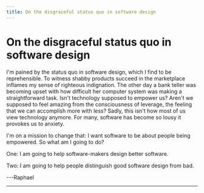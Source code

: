 ```yaml
---
title: On the disgraceful status quo in software design
---
```


# On the disgraceful status quo in software design

I'm pained by the status quo in software design, which I find to be reprehensible. To witness shabby products succeed in the marketplace inflames my sense of righteous indignation. The other day a bank teller was becoming upset with how difficult her computer system was making a straightforward task. Isn't technology supposed to empower us? Aren't we supposed to feel amazing from the consciousness of leverage, the feeling that we can accomplish more with less? Sadly, this isn't how most of us view technology anymore. For many, software has become so lousy it provokes us to anxiety.

I'm on a mission to change that: I want software to be about people being empowered. So what am I going to do?

One:
I am going to help software-makers design better software.

Two:
I am going to help people distinguish good software design from bad.

---Raphael

<hr asterism>